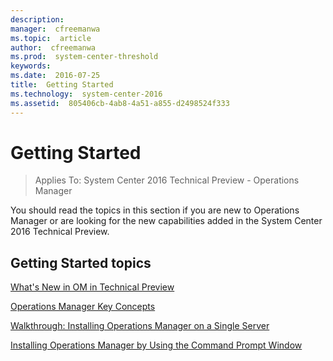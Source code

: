 ```yaml
---
description:  
manager:  cfreemanwa
ms.topic:  article
author:  cfreemanwa
ms.prod:  system-center-threshold
keywords:  
ms.date:  2016-07-25
title:  Getting Started
ms.technology:  system-center-2016
ms.assetid:  805406cb-4ab8-4a51-a855-d2498524f333
---
```


# Getting Started

>Applies To: System Center 2016 Technical Preview - Operations Manager

You should read the topics in this section if you are new to Operations Manager or are looking for the new capabilities added in the System Center 2016 Technical Preview.

## Getting Started topics
[What's New in OM in Technical Preview](../om/get-started/What-s-New-in-OM-in-Technical-Preview.md)

[Operations Manager Key Concepts](../om/get-started/Operations-Manager-Key-Concepts.md)

[Walkthrough: Installing Operations Manager on a Single Server](../om/get-started/Walkthrough--Installing-Operations-Manager-on-a-Single-Server.md)

[Installing Operations Manager by Using the Command Prompt Window](../om/deploy/Installing-Operations-Manager-by-Using-the-Command-Prompt-Window.md)



